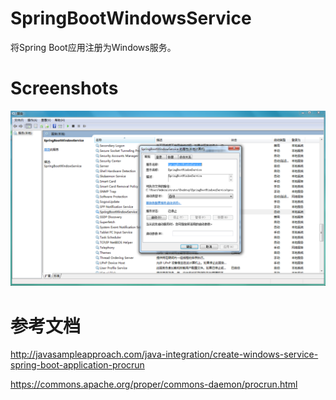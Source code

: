 # SpringBootWindowsService

将Spring Boot应用注册为Windows服务。

# Screenshots

![](Screenshots/service.png)


# 参考文档

http://javasampleapproach.com/java-integration/create-windows-service-spring-boot-application-procrun

https://commons.apache.org/proper/commons-daemon/procrun.html

